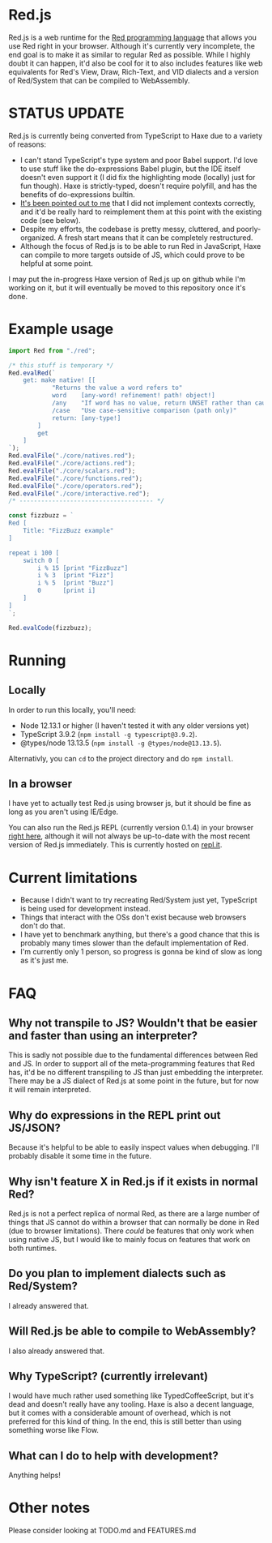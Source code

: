 ﻿# Red.js

Red.js is a web runtime for the [Red programming language](https://www.red-lang.org/) that allows you use Red right in your browser. Although it's currently very incomplete, the end goal is to make it as similar to regular Red as possible. While I highly doubt it can happen, it'd also be cool for it to also includes features like web equivalents for Red's View, Draw, Rich-Text, and VID dialects and a version of Red/System that can be compiled to WebAssembly.

# STATUS UPDATE
Red.js is currently being converted from TypeScript to Haxe due to a variety of reasons:
- I can't stand TypeScript's type system and poor Babel support. I'd love to use stuff like the do-expressions Babel plugin, but the IDE itself doesn't even support it (I did fix the highlighting mode (locally) just for fun though). Haxe is strictly-typed, doesn't require polyfill, and has the benefits of do-expressions builtin.
- [It's been pointed out to me](https://gitter.im/red/red.js?at=5f38e2acb7818b3998fdef69) that I did not implement contexts correctly, and it'd be really hard to reimplement them at this point with the existing code (see below).
- Despite my efforts, the codebase is pretty messy, cluttered, and poorly-organized. A fresh start means that it can be completely restructured.
- Although the focus of Red.js is to be able to run Red in JavaScript, Haxe can compile to more targets outside of JS, which could prove to be helpful at some point.

I may put the in-progress Haxe version of Red.js up on github while I'm working on it, but it will eventually be moved to this repository once it's done.


# Example usage

```typescript
import Red from "./red";

/* this stuff is temporary */
Red.evalRed(`
	get: make native! [[
			"Returns the value a word refers to"
			word	[any-word! refinement! path! object!]
			/any    "If word has no value, return UNSET rather than causing an error"
			/case   "Use case-sensitive comparison (path only)"
			return: [any-type!]
		]
		get
	]
`);
Red.evalFile("./core/natives.red");
Red.evalFile("./core/actions.red");
Red.evalFile("./core/scalars.red");
Red.evalFile("./core/functions.red");
Red.evalFile("./core/operators.red");
Red.evalFile("./core/interactive.red");
/* ------------------------------------- */

const fizzbuzz = `
Red [
	Title: "FizzBuzz example"
]

repeat i 100 [
	switch 0 [
		i % 15 [print "FizzBuzz"]
		i % 3  [print "Fizz"]
		i % 5  [print "Buzz"]
		0      [print i]
	]
]
`;

Red.evalCode(fizzbuzz);
```

# Running

## Locally
In order to run this locally, you'll need:
- Node 12.13.1 or higher (I haven't tested it with any older versions yet)
- TypeScript 3.9.2 (`npm install -g typescript@3.9.2`).
- @types/node 13.13.5 (`npm install -g @types/node@13.13.5`).

Alternativly, you can `cd` to the project directory and do `npm install`.

## In a browser
I have yet to actually test Red.js using browser js, but it should be fine as long as you aren't using IE/Edge.

You can also run the Red.js REPL (currently version 0.1.4) in your browser [right here](https://redjs-compiled-repl.theangryepicbanana.repl.run), although it will not always be up-to-date with the most recent version of Red.js immediately. This is currently hosted on [repl.it](https://repl.it/).


# Current limitations

- Because I didn't want to try recreating Red/System just yet, TypeScript is being used for development instead.
- Things that interact with the OSs don't exist because web browsers don't do that.
- I have yet to benchmark anything, but there's a good chance that this is probably many times slower than the default implementation of Red.
- I'm currently only 1 person, so progress is gonna be kind of slow as long as it's just me.


# FAQ

## Why not transpile to JS? Wouldn't that be easier and faster than using an interpreter?
This is sadly not possible due to the fundamental differences between Red and JS.
In order to support all of the meta-programming features that Red has, it'd be no
different transpiling to JS than just embedding the interpreter. There may be a
JS dialect of Red.js at some point in the future, but for now it will remain interpreted.

## Why do expressions in the REPL print out JS/JSON?
Because it's helpful to be able to easily inspect values when debugging. I'll probably
disable it some time in the future.

## Why isn't feature X in Red.js if it exists in normal Red?
Red.js is not a perfect replica of normal Red, as there are a large number of things
that JS cannot do within a browser that can normally be done in Red (due to browser limitations).
There *could* be features that only work when using native JS, but I would like to mainly
focus on features that work on both runtimes.

## Do you plan to implement dialects such as Red/System?
I already answered that.

## Will Red.js be able to compile to WebAssembly?
I also already answered that.

## Why TypeScript? (currently irrelevant)
I would have much rather used something like TypedCoffeeScript, but it's dead and doesn't really have any tooling. Haxe is also a decent language, but it comes with a considerable amount of overhead, which is not preferred for this kind of thing. In the end, this is still better than using something worse like Flow.

## What can I do to help with development?
Anything helps!


# Other notes

Please consider looking at TODO.md and FEATURES.md